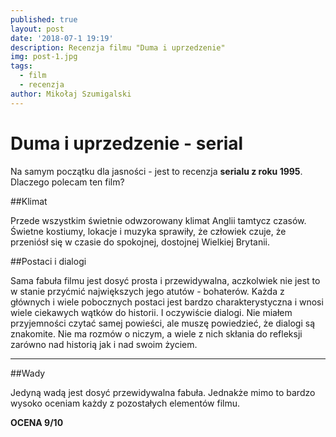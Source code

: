 ```yaml
---
published: true
layout: post
date: '2018-07-1 19:19'
description: Recenzja filmu "Duma i uprzedzenie"
img: post-1.jpg
tags:
  - film
  - recenzja
author: Mikołaj Szumigalski
---
```

# Duma i uprzedzenie - serial

Na samym początku dla jasności - jest to recenzja **serialu z roku 1995**. Dlaczego polecam ten film?


##Klimat

Przede wszystkim świetnie odwzorowany klimat Anglii tamtycz czasów. Świetne kostiumy, lokacje i muzyka sprawiły, że człowiek czuje, że przeniósł się w czasie do spokojnej, dostojnej Wielkiej Brytanii.


##Postaci i dialogi

Sama fabuła filmu jest dosyć prosta i przewidywalna, aczkolwiek nie jest to w stanie przyćmić największych jego atutów - bohaterów. Każda z głównych i wiele pobocznych postaci jest bardzo charakterystyczna i wnosi wiele ciekawych wątków do historii. I oczywiście dialogi. Nie miałem przyjemności czytać samej powieści, ale muszę powiedzieć, że dialogi są znakomite. Nie ma rozmów o niczym, a wiele z nich skłania do refleksji zarówno nad historią jak i nad swoim życiem.

---
##Wady

Jedyną wadą jest dosyć przewidywalna fabuła. Jednakże mimo to bardzo wysoko oceniam każdy z pozostałych elementów filmu.

**OCENA 9/10**
